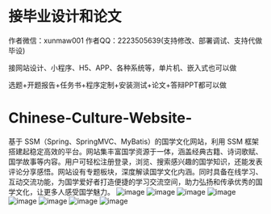 # 接毕业设计和论文
作者微信：xunmaw001  作者QQ：2223505639(支持修改、部署调试、支持代做毕设)

接网站设计、小程序、H5、APP、各种系统等，单片机、嵌入式也可以做

选题+开题报告+任务书+程序定制+安装测试+论文+答辩PPT都可以做
# Chinese-Culture-Website-
基于 SSM（Spring、SpringMVC、MyBatis）的国学文化网站，利用 SSM 框架搭建起稳定高效的平台。网站集丰富国学资源于一体，涵盖经典古籍、诗词歌赋、国学故事等内容。用户可轻松注册登录，浏览、搜索感兴趣的国学知识，还能发表评论分享感悟。网站设有专题板块，深度解读国学文化内涵。同时具备在线学习、互动交流功能，为国学爱好者打造便捷的学习交流空间，助力弘扬和传承优秀的国学文化，让更多人感受国学魅力。 
![image](https://github.com/user-attachments/assets/8f1d6486-4c27-4217-ac65-3341581cea76)
![image](https://github.com/user-attachments/assets/f6b87932-5bfe-4580-a3fd-454c0ced4325)
![image](https://github.com/user-attachments/assets/215f32b6-b9a0-49a1-ab0e-e5f428a5ea32)
![image](https://github.com/user-attachments/assets/874efdc0-ab66-498b-9c39-d86f3ce3f66f)
![image](https://github.com/user-attachments/assets/c346e6b8-6e65-4655-9493-aa1a9721003d)
![image](https://github.com/user-attachments/assets/6de1b2a2-aa20-4fa1-8124-1215e5ed2746)
![image](https://github.com/user-attachments/assets/592079dd-8308-4392-8f42-603268cd1144)
![image](https://github.com/user-attachments/assets/afe489a6-eff6-4f40-ab3a-055ad168efb4)
